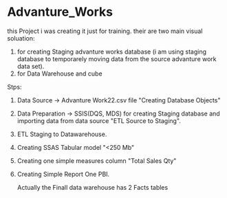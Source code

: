 # Advanture_Works
this Project i was creating it just for training.
their are two main visual soluation:
  1. for creating Staging advanture works database (i am using staging database to temporarely moving data from the source advanture work data set).
  2. for Data Warehouse and cube

Stps:
1. Data Source -> Advanture Work22.csv file "Creating Database Objects"
2. Data Preparation -> SSIS(DQS, MDS) for creating Staging database and importing data from data source "ETL Source to Staging".
4. ETL Staging to Datawarehouse.
4. Creating SSAS Tabular model "<250 Mb"
5. Creating one simple measures column "Total Sales Qty"
6. Creating Simple Report One PBI.

   Actually the Finall data warehouse has 2 Facts tables 

